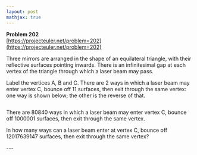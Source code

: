 ```yaml
---
layout: post
mathjax: true
---
```

**Problem 202**  
[https://projecteuler.net/problem=202](https://projecteuler.net/problem=202)

<p>Three mirrors are arranged in the shape of an equilateral triangle, with their reflective surfaces pointing inwards. There is an infinitesimal gap at each vertex of the triangle through which a laser beam may pass.</p>

<p>Label the vertices A, B and C. There are 2 ways in which a laser beam may enter vertex C, bounce off 11 surfaces, then exit through the same vertex: one way is shown below; the other is the reverse of that.</p>

<div class="center">
  <img src="project/images/p201_laserbeam.gif" class="dark_img" alt="" /></div>

<p>There are 80840 ways in which a laser beam may enter vertex C, bounce off 1000001 surfaces, then exit through the same vertex.</p>

<p>In how many ways can a laser beam enter at vertex C, bounce off 12017639147 surfaces, then exit through the same vertex?</p>
---
